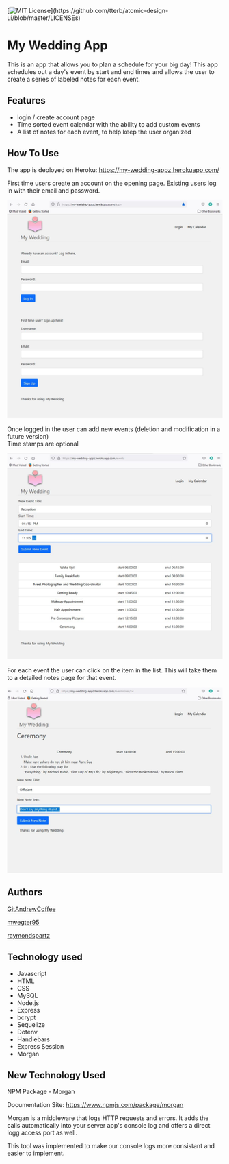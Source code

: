 [![MIT License](https://img.shields.io/apm/l/atomic-design-ui.svg?)](https://github.com/tterb/atomic-design-ui/blob/master/LICENSEs)

# My Wedding App

This is an app that allows you to plan a schedule for your big day!  This app schedules out a day's event by start and end times and allows the user to create a series of labeled notes for each event. 

## Features

- login / create account page
- Time sorted event calendar with the ability to add custom events
- A list of notes for each event, to help keep the user organized

## How To Use

The app is deployed on Heroku:
https://my-wedding-appz.herokuapp.com/

First time users create an account on the opening page.  Existing users log in with their email and password.

![login page](/login.jpg)

Once logged in the user can add new events (deletion and modification in a future version)  
Time stamps are optional

![calendar page](/calendar.jpg)

For each event the user can click on the item in the list.  This will take them to a detailed notes page for that event.

![calendar page](/eventnotes.jpg)

## Authors

[GitAndrewCoffee](https://github.com/GitAndrewCoffee/)

[mwegter95](https://github.com/mwegter95)

[raymondspartz](https://www.github.com/raymondspartz)

## Technology used

- Javascript
- HTML
- CSS
- MySQL
- Node.js
- Express
- bcrypt
- Sequelize
- Dotenv
- Handlebars    
- Express Session
- Morgan

## New Technology Used

NPM Package - Morgan

Documentation Site: https://www.npmjs.com/package/morgan

Morgan is a middleware that logs HTTP requests and errors.  It adds the calls automatically into your server app's console log and offers a direct logg access port as well.

This tool was implemented to make our console logs more consistant and easier to implement.
